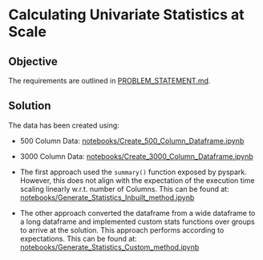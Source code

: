 # Calculating Univariate Statistics at Scale
## Objective
The requirements are outlined in [PROBLEM_STATEMENT.md](PROBLEM_STATEMENT.md).

## Solution
The data has been created using:
- 500 Column Data: [notebooks/Create_500_Column_Dataframe.ipynb](notebooks/Create_500_Column_Dataframe.ipynb)
- 3000 Column Data: [notebooks/Create_3000_Column_Dataframe.ipynb](notebooks/Create_3000_Column_Dataframe.ipynb)

- The first approach used the `summary()` function exposed by pyspark. However, this does not align with the expectation of the execution time scaling linearly w.r.t. number of Columns. This can be found at:
[notebooks/Generate_Statistics_Inbuilt_method.ipynb](notebooks/Generate_Statistics_Inbuilt_method.ipynb)
- The other approach converted the dataframe from a wide dataframe to a long dataframe and implemented custom stats functions over groups to arrive at the solution. This approach performs according to expectations. This can be found at:
[notebooks/Generate_Statistics_Custom_method.ipynb](notebooks/Generate_Statistics_Custom_method.ipynb)

